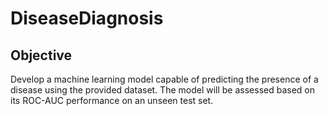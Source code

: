# DiseaseDiagnosis

## Objective
Develop a machine learning model capable of predicting the presence of a disease using the provided dataset. The model will be assessed based on its ROC-AUC performance on an unseen test set.
